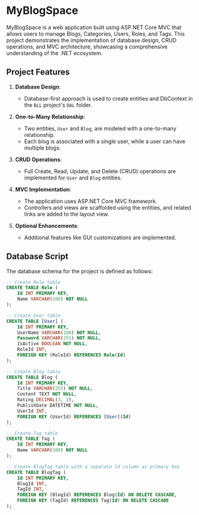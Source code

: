 # MyBlogSpace

MyBlogSpace is a web application built using ASP.NET Core MVC that allows users to manage Blogs, Categories, Users, Roles, and Tags. This project demonstrates the implementation of database design, CRUD operations, and MVC architecture, showcasing a comprehensive understanding of the .NET ecosystem.

## Project Features

1. **Database Design**:
   - Database-first approach is used to create entities and DbContext in the `BLL` project's `DAL` folder.

2. **One-to-Many Relationship**:
   - Two entities, `User` and `Blog`, are modeled with a one-to-many relationship.
   - Each blog is associated with a single user, while a user can have multiple blogs.

3. **CRUD Operations**:
   - Full Create, Read, Update, and Delete (CRUD) operations are implemented for `User` and `Blog` entities.

4. **MVC Implementation**:
   - The application uses ASP.NET Core MVC framework.
   - Controllers and views are scaffolded using the entities, and related links are added to the layout view.

5. **Optional Enhancements**:
   - Additional features like GUI customizations are implemented.

## Database Script
The database schema for the project is defined as follows:

```sql
-- Create Role table
CREATE TABLE Role (
    Id INT PRIMARY KEY,
    Name VARCHAR(100) NOT NULL
);

-- Create User table
CREATE TABLE [User] (
    Id INT PRIMARY KEY,
    UserName VARCHAR(100) NOT NULL,
    Password VARCHAR(255) NOT NULL,
    IsActive BOOLEAN NOT NULL,
    RoleId INT,
    FOREIGN KEY (RoleId) REFERENCES Role(Id)
);

-- Create Blog table
CREATE TABLE Blog (
    Id INT PRIMARY KEY,
    Title VARCHAR(255) NOT NULL,
    Content TEXT NOT NULL,
    Rating DECIMAL(3, 2),
    PublishDate DATETIME NOT NULL,
    UserId INT,
    FOREIGN KEY (UserId) REFERENCES [User](Id)
);

-- Create Tag table
CREATE TABLE Tag (
    Id INT PRIMARY KEY,
    Name VARCHAR(100) NOT NULL
);

-- Create BlogTag table with a separate Id column as primary key
CREATE TABLE BlogTag (
    Id INT PRIMARY KEY,
    BlogId INT,
    TagId INT,
    FOREIGN KEY (BlogId) REFERENCES Blog(Id) ON DELETE CASCADE,
    FOREIGN KEY (TagId) REFERENCES Tag(Id) ON DELETE CASCADE
);
